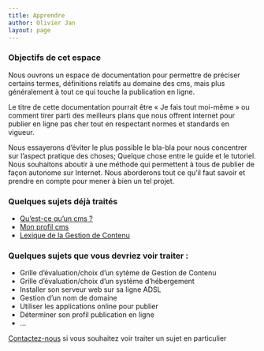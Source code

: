 ```yaml
---
title: Apprendre
author: Olivier Jan
layout: page
--- 
```


### Objectifs de cet espace

Nous ouvrons un espace de documentation pour permettre de préciser certains termes, définitions relatifs au domaine des cms, mais plus généralement à tout ce qui touche la publication en ligne.

Le titre de cette documentation pourrait être « Je fais tout moi-même » ou comment tirer parti des meilleurs plans que nous offrent internet pour publier en ligne pas cher tout en respectant normes et standards en vigueur.

Nous essayerons d’éviter le plus possible le bla-bla pour nous concentrer sur l’aspect pratique des choses; Quelque chose entre le guide et le tutoriel. Nous souhaitons aboutir à une méthode qui permettent à tous de publier de façon autonome sur Internet. Nous aborderons tout ce qu’il faut savoir et prendre en compte pour mener à bien un tel projet.

### Quelques sujets déjà traités

*   [Qu’est-ce qu’un cms ?][1]
*   [Mon profil cms][2]
*   [Lexique de la Gestion de Contenu][3]

 [1]: /doc/cms/
 [2]: /doc/profil/
 [3]: /doc/lexique/

### Quelques sujets que vous devriez voir traiter :

*   Grille d’évaluation/choix d’un sytème de Gestion de Contenu
*   Grille d’évaluation/choix d’un système d’hébergement
*   Installer son serveur web sur sa ligne ADSL
*   Gestion d’un nom de domaine
*   Utiliser les applications online pour publier
*   Déterminer son profil publication en ligne
*   …

[Contactez-nous][5] si vous souhaitez voir traiter un sujet en particulier

 [5]: /contact
